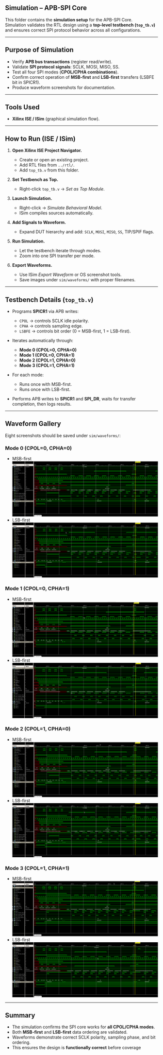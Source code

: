 ## Simulation – APB-SPI Core

This folder contains the **simulation setup** for the APB-SPI Core.  
Simulation validates the RTL design using a **top-level testbench (`top_tb.v`)** and ensures correct SPI protocol behavior across all configurations.

---

##  Purpose of Simulation

- Verify **APB bus transactions** (register read/write).  
- Validate **SPI protocol signals**: SCLK, MOSI, MISO, SS.  
- Test all four SPI modes (**CPOL/CPHA combinations**).  
- Confirm correct operation of **MSB-first** and **LSB-first** transfers (LSBFE bit in SPICR1).  
- Produce waveform screenshots for documentation.  

---

##  Tools Used

- **Xilinx ISE / ISim** (graphical simulation flow).   

---

##  How to Run (ISE / ISim)

1. **Open Xilinx ISE Project Navigator.**  
   - Create or open an existing project.  
   - Add RTL files from `../rtl/`.  
   - Add `top_tb.v` from this folder.  

2. **Set Testbench as Top.**  
   - Right-click `top_tb.v` → *Set as Top Module*.  

3. **Launch Simulation.**  
   - Right-click → *Simulate Behavioral Model*.  
   - ISim compiles sources automatically.  

4. **Add Signals to Waveform.**  
   - Expand DUT hierarchy and add: `SCLK`, `MOSI`, `MISO`, `SS`, TIP/SPIF flags.  

5. **Run Simulation.**  
   - Let the testbench iterate through modes.  
   - Zoom into one SPI transfer per mode.  

6. **Export Waveforms.**  
   - Use ISim *Export Waveform* or OS screenshot tools.  
   - Save images under `sim/waveforms/` with proper filenames.  

---

##  Testbench Details (`top_tb.v`)

- Programs **SPICR1** via APB writes:  
  - `CPOL` → controls SCLK idle polarity.  
  - `CPHA` → controls sampling edge.  
  - `LSBFE` → controls bit order (0 = MSB-first, 1 = LSB-first).  

- Iterates automatically through:  
  - **Mode 0 (CPOL=0, CPHA=0)**  
  - **Mode 1 (CPOL=0, CPHA=1)**  
  - **Mode 2 (CPOL=1, CPHA=0)**  
  - **Mode 3 (CPOL=1, CPHA=1)**  

- For each mode:  
  - Runs once with MSB-first.  
  - Runs once with LSB-first.  

- Performs APB writes to **SPICR1** and **SPI_DR**, waits for transfer completion, then logs results.  

---

##  Waveform Gallery

Eight screenshots should be saved under `sim/waveforms/`:

### Mode 0 (CPOL=0, CPHA=0)
- MSB-first  
  ![Mode 0 MSB-first](waveforms/mode0_msb.png)  
- LSB-first  
  ![Mode 0 LSB-first](waveforms/mode0_lsb.png)  

### Mode 1 (CPOL=0, CPHA=1)
- MSB-first  
  ![Mode 1 MSB-first](waveforms/mode1_msb.png)  
- LSB-first  
  ![Mode 1 LSB-first](waveforms/mode1_lsb.png)  

### Mode 2 (CPOL=1, CPHA=0)
- MSB-first  
  ![Mode 2 MSB-first](waveforms/mode2_msb.png)  
- LSB-first  
  ![Mode 2 LSB-first](waveforms/mode2_lsb.png)  

### Mode 3 (CPOL=1, CPHA=1)
- MSB-first  
  ![Mode 3 MSB-first](waveforms/mode3_msb.png)  
- LSB-first  
  ![Mode 3 LSB-first](waveforms/mode3_lsb.png)  

---

##  Summary

- The simulation confirms the SPI core works for **all CPOL/CPHA modes**.  
- Both **MSB-first** and **LSB-first** data ordering are validated.  
- Waveforms demonstrate correct SCLK polarity, sampling phase, and bit ordering.  
- This ensures the design is **functionally correct** before coverage   

